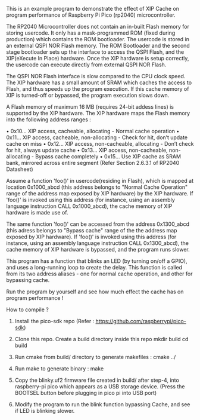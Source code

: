 This is an example program to demonstrate the effect of XIP Cache on program performance of Raspberry Pi Pico (rp2040) microcontroller.

The RP2040 Microcontroller does not contain an in-built Flash memory for storing usercode. It only has a mask-programmed ROM 
(fixed during production) which contains the ROM bootloader. The usercode is stored in an external QSPI NOR Flash memory.
The ROM Bootloader and the second stage bootloader sets up the interface to access the QSPI Flash, and the XIP(eXecute In Place)
hardware. Once the XIP hardware is setup correctly, the usercode can execute directly from external QSPI NOR Flash.

The QSPI NOR Flash interface is slow compared to the CPU clock speed. The XIP hardware has a small amount of SRAM which caches
the access to Flash, and thus speeds up the program execution. If this cache memory of XIP is turned-off or bypassed, the 
program execution slows down.

A Flash memory of maximum 16 MB (requires 24-bit addess lines) is supported by the XIP hardware.
The XIP hardware maps the Flash memory into the following address ranges :

• 0x10... XIP access, cacheable, allocating - Normal cache operation
• 0x11... XIP access, cacheable, non-allocating - Check for hit, don’t update cache on miss
• 0x12... XIP access, non-cacheable, allocating - Don’t check for hit, always update cache
• 0x13... XIP access, non-cacheable, non-allocating - Bypass cache completely
• 0x15... Use XIP cache as SRAM bank, mirrored across entire segment
(Refer Section 2.6.3.1 of RP2040 Datasheet)

Assume a function 'foo()' in usercode(residing in Flash), which is mapped at location 0x1000_abcd (this address belongs to 
"Normal Cache Operation" range of the address map exposed by XIP hardware) by the XIP hardware. If 'foo()' is invoked using this 
address (for instance, using an assembly language instruction CALL 0x1000_abcd), the cache memory of XIP hardware is made use of.

The same function 'foo()' can be accessed from the address 0x1300_abcd (this adress belongs to "Bypass cache" range of the the
address map exposed by XIP hardware). If 'foo()' is invoked using this address (for instance, using an assembly language instruction
 CALL 0x1300_abcd), the cache memory of XIP hardware is bypassed, and the program runs slower.

This program has a function that blinks an LED (by turning on/off a GPIO), and uses a long-running loop to create the delay.
This function is called from its two address aliases - one for normal cache operation, and other for bypassing cache.

Run the program by yourself and see how much effect the cache has on program performance !

How to compile ?
1. Install the pico-sdk repo (Refer : https://github.com/raspberrypi/pico-sdk)

2. Clone this repo. Create a build directory inside this repo
	mkdir build
	cd build

3. Run cmake from build/ directory to generate makefiles :
	cmake ../

4. Run make to generate binary :
	make

5. Copy the blinky.uf2 firmware file created in build/ after step-4, into raspberry-pi pico which appears as a USB storage device.
   (Press the BOOTSEL button before plugging in pico pi into USB port)

6. Modify the program to run the blink function bypassing Cache, and see if LED is blinking slower.
